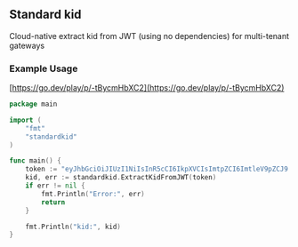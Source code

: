 ## Standard kid

Cloud-native extract kid from JWT (using no dependencies) for multi-tenant gateways

### Example Usage
[https://go.dev/play/p/-tBycmHbXC2](https://go.dev/play/p/-tBycmHbXC2)


```go
package main

import (
    "fmt"
    "standardkid"
)

func main() {
    token := "eyJhbGciOiJIUzI1NiIsInR5cCI6IkpXVCIsImtpZCI6ImtleV9pZCJ9.eyJzdWIiOiIxMjM0NTY3ODkwIiwibmFtZSI6IkpvaG4gRG9lIiwiaWF0IjoxNTE2MjM5MDIyfQ.SflKxwRJSMeKKF2QT4fwpMeJf36POk6yJV_adQssw5c"
    kid, err := standardkid.ExtractKidFromJWT(token)
    if err != nil {
        fmt.Println("Error:", err)
        return
    }

    fmt.Println("kid:", kid)
}
```
